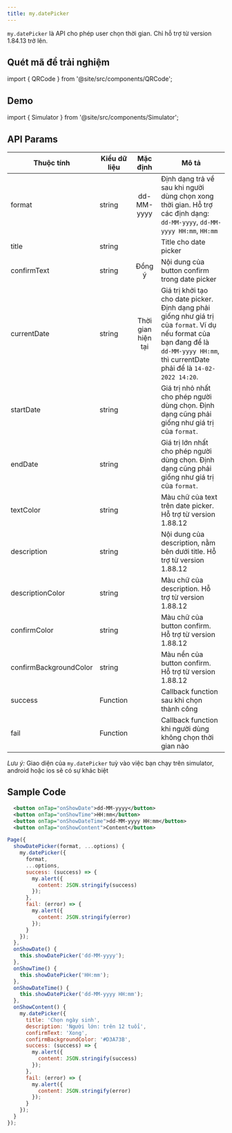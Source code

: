 ```yaml
---
title: my.datePicker
---
```


`my.datePicker` là API cho phép user chọn thời gian. Chỉ hỗ trợ từ version 1.84.13 trở lên.

## Quét mã để trải nghiệm

import { QRCode } from '@site/src/components/QRCode';

<QRCode page="pages/api/datepicker/index" />

## Demo

import { Simulator } from '@site/src/components/Simulator';

<Simulator page="pages/api/datepicker/index" />

## API Params

| Thuộc tính             | Kiểu dữ liệu |      Mặc định      | Mô tả                                                                                                                                                                                   |
| ---------------------- | ------------ | :----------------: | --------------------------------------------------------------------------------------------------------------------------------------------------------------------------------------- |
| format                 | string       |     dd-MM-yyyy     | Định dạng trả về sau khi người dùng chọn xong thời gian. Hỗ trợ các định dạng: `dd-MM-yyyy`, `dd-MM-yyyy HH:mm`, `HH:mm`                                                                |
| title                  | string       |                    | Title cho date picker                                                                                                                                                                   |
| confirmText            | string       |       Đồng ý       | Nội dung của button confirm trong date picker                                                                                                                                           |
| currentDate            | string       | Thời gian hiện tại | Giá trị khởi tạo cho date picker. Định dạng phải giống như giá trị của `format`. Ví dụ nếu format của bạn đang để là `dd-MM-yyyy HH:mm`, thì currentDate phải để là `14-02-2022 14:20`. |
| startDate              | string       |                    | Giá trị nhỏ nhất cho phép người dùng chọn. Định dạng cũng phải giống như giá trị của `format`.                                                                                          |
| endDate                | string       |                    | Giá trị lớn nhất cho phép người dùng chọn. Định dạng cũng phải giống như giá trị của `format`.                                                                                          |
| textColor              | string       |                    | Màu chữ của text trên date picker. Hỗ trợ từ version 1.88.12                                                                                                                            |
| description            | string       |                    | Nội dung của description, nằm bên dưới title. Hỗ trợ từ version 1.88.12                                                                                                                 |
| descriptionColor       | string       |                    | Màu chữ của description. Hỗ trợ từ version 1.88.12                                                                                                                                      |
| confirmColor           | string       |                    | Màu chữ của button confirm. Hỗ trợ từ version 1.88.12                                                                                                                                   |
| confirmBackgroundColor | string       |                    | Màu nền của button confirm. Hỗ trợ từ version 1.88.12                                                                                                                                   |
| success                | Function     |                    | Callback function sau khi chọn thành công                                                                                                                                               |
| fail                   | Function     |                    | Callback function khi người dùng không chọn thời gian nào                                                                                                                               |

_Lưu ý:_ Giao diện của `my.datePicker` tuỳ vào việc bạn chạy trên simulator, android hoặc ios sẽ có sự khác biệt

## Sample Code

```xml
  <button onTap="onShowDate">dd-MM-yyyy</button>
  <button onTap="onShowTime">HH:mm</button>
  <button onTap="onShowDateTime">dd-MM-yyyy HH:mm</button>
  <button onTap="onShowContent">Content</button>
```

```js
Page({
  showDatePicker(format, ...options) {
    my.datePicker({
      format,
      ...options,
      success: (success) => {
        my.alert({
          content: JSON.stringify(success)
        });
      },
      fail: (error) => {
        my.alert({
          content: JSON.stringify(error)
        });
      }
    });
  },
  onShowDate() {
    this.showDatePicker('dd-MM-yyyy');
  },
  onShowTime() {
    this.showDatePicker('HH:mm');
  },
  onShowDateTime() {
    this.showDatePicker('dd-MM-yyyy HH:mm');
  },
  onShowContent() {
    my.datePicker({
      title: 'Chọn ngày sinh',
      description: 'Người lớn: trên 12 tuổi',
      confirmText: 'Xong',
      confirmBackgroundColor: '#D3A73B',
      success: (success) => {
        my.alert({
          content: JSON.stringify(success)
        });
      },
      fail: (error) => {
        my.alert({
          content: JSON.stringify(error)
        });
      }
    });
  }
});
```

